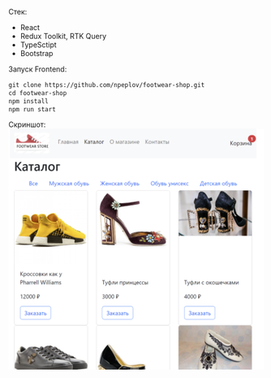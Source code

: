 Стек: 
- React
- Redux Toolkit, RTK Query
- TypeSctipt
- Bootstrap

Запуск Frontend:
```
git clone https://github.com/npeplov/footwear-shop.git
cd footwear-shop
npm install
npm run start
```
Скриншот:
<img src="https://github.com/npeplov/footwear-shop/blob/master/screenshot.png">
